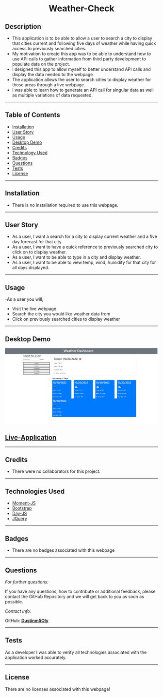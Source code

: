 <h1 align="center">Weather-Check</h1>  


## Description

* This application is to be able to allow a user to search a city to display that cities current and following five days of weather while having quick access to previously searched cities.
* My motivation to create this app was to be able to understand how to use API calls to gather information from third party development to populate data on the project.
* I designed this app to allow myself to better understand API calls and display the data needed to the webpage
* The application allows the user to search cities to display weather for those areas through a live webpage. 
* I was able to learn how to generate an API call for singular data as well as multiple variations of data requested.
 
----

## Table of Contents

* [Installation](#installation)
* [User Story](#user-story)
* [Usage](#usage)
* [Desktop Demo](#desktop-demo)
* [Credits](#credits)
* [Technology Used](#technologies-used)
* [Badges](#badges)
* [Questions](#questions)
* [Tests](#tests)
* [License](#license)

----

## Installation

* There is no installation required to use this webpage.

----

## User Story

* As a user, I want a search for a city to display current weather and a five day forecast for that city.
* As a user, I want to have a quick reference to previously searched city to click on to display weather.
* As a user, I want to be able to type in a city and display weather.
* As a user, I want to be able to view temp, wind, humidity for that city for all days displayed.

----

## Usage

-As a user you will;
* Visit the live webpage
* Search the city you would like weather data from
* Click on previously searched cities to display weather

----

## Desktop Demo
<img src= "images\WeatherSH.jpg"></img>

## [Live-Application](https://dustinm5oly.github.io/Weather-Check/)
----

## Credits

* There were no collaborators for this project.

----

## Technologies Used
* [Moment-JS](https://momentjs.com/)
* [Bootstrap](https://www.bootstrapcdn.com/)
* [Day-JS](https://day.js.org/docs/en/installation/installation)
* [JQuery](https://releases.jquery.com/)

----

## Badges

* There are no badges associated with this webpage

----

## Questions
*For further questions:*

If you have any questions, how to contribute or additional feedback, please contact the GitHub Repository and we will get back to you as soon as possible.

*Contact Info:*

GitHub: [**Dustinm5Oly**](https://github.com/Dustinm5Oly/Team-Keeper)

----

## Tests

As a developer I was able to verify all technologies associated with the application worked accurately.  

----

## License

There are no licenses associated with this webpage!
